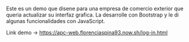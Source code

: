 Este es un demo que disene para una empresa de comercio exterior que queria actualizar su interfaz grafica.
La desarrolle con Bootstrap y le di algunas funcionalidades con JavaScript.

Link demo → https://apc-web.florenciaspina93.now.sh/log-in.html
